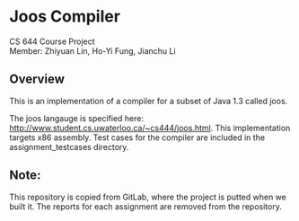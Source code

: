 # Joos Compiler

CS 644 Course Project  
Member: Zhiyuan Lin, Ho-Yi Fung, Jianchu Li

## Overview
This is an implementation of a compiler for a subset of Java 1.3 called joos. 

The joos langauge is specified here: http://www.student.cs.uwaterloo.ca/~cs444/joos.html. This implementation targets x86 assembly. Test cases for the compiler are included in the assignment_testcases directory.

## Note:
This repository is copied from GitLab, where the project is putted when we built it. The reports for each assignment are removed from the repository.
